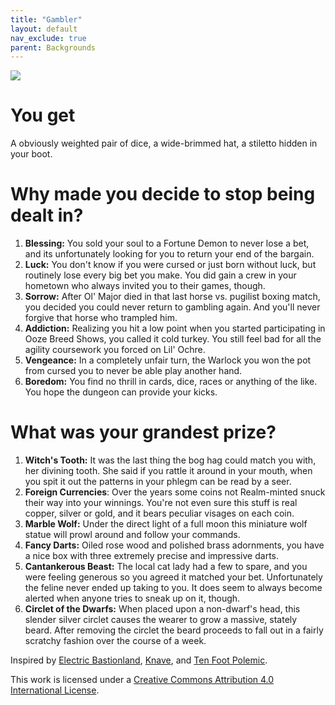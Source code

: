 ```yaml
---
title: "Gambler"
layout: default
nav_exclude: true
parent: Backgrounds
---
```


![](https://aboleth-overlords.com/wp-content/uploads/2020/06/gamber.png)

# You get

A obviously weighted pair of dice, a wide-brimmed hat, a stiletto hidden in your boot.

# Why made you decide to stop being dealt in?

1. **Blessing:** You sold your soul to a Fortune Demon to never lose a bet, and its unfortunately looking for you to return your end of the bargain.
2. **Luck:** You don't know if you were cursed or just born without luck, but routinely lose every big bet you make. You did gain a crew in your hometown who always invited you to their games, though.
3. **Sorrow:** After Ol' Major died in that last horse vs. pugilist boxing match, you decided you could never return to gambling again. And you'll never forgive that horse who trampled him.
4. **Addiction:** Realizing you hit a low point when you started participating in Ooze Breed Shows, you called it cold turkey. You still feel bad for all the agility coursework you forced on Lil' Ochre.
5. **Vengeance:** In a completely unfair turn, the Warlock you won the pot from cursed you to never be able play another hand.
6. **Boredom:** You find no thrill in cards, dice, races or anything of the like. You hope the dungeon can provide your kicks.

# What was your grandest prize?

1. **Witch's Tooth:** It was the last thing the bog hag could match you with, her divining tooth. She said if you rattle it around in your mouth, when you spit it out the patterns in your phlegm can be read by a seer.
2. **Foreign Currencies**: Over the years some coins not Realm-minted snuck their way into your winnings. You're not even sure this stuff is real copper, silver or gold, and it bears peculiar visages on each coin.
3. **Marble Wolf:** Under the direct light of a full moon this miniature wolf statue will prowl around and follow your commands.
4. **Fancy Darts:** Oiled rose wood and polished brass adornments, you have a nice box with three extremely precise and impressive darts.
5. **Cantankerous Beast:** The local cat lady had a few to spare, and you were feeling generous so you agreed it matched your bet. Unfortunately the feline never ended up taking to you. It does seem to always become alerted when anyone tries to sneak up on it, though.
6. **Circlet of the Dwarfs:** When placed upon a non-dwarf's head, this slender silver circlet causes the wearer to grow a massive, stately beard. After removing the circlet the beard proceeds to fall out in a fairly scratchy fashion over the course of a week.

Inspired by [Electric Bastionland](https://chrismcdee.itch.io/electric-bastionland), [Knave](https://www.drivethrurpg.com/product/250888/Knave), and [Ten Foot Polemic](http://tenfootpolemic.blogspot.com/2014/01/200-failed-medieval-careers.html).

This work is licensed under a [Creative Commons Attribution 4.0 International License](http://creativecommons.org/licenses/by/4.0/).
